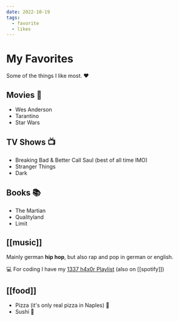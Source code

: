 ```yaml
---
date: 2022-10-19
tags:
  - favorite
  - likes
---
```


# My Favorites

Some of the things I like most. ❤️

## Movies 🎥

- Wes Anderson
- Tarantino
- Star Wars

## TV Shows 📺

- Breaking Bad & Better Call Saul (best of all time IMO)
- Stranger Things
- Dark

## Books 📚

- The Martian
- Qualityland
- Limit

## [[music]]

Mainly german **hip hop**, but also rap and pop in german or english.

💻 For coding I have my [1337 h4x0r Playlist](https://www.youtube.com/playlist?list=PLCX8_v91hH7oM7LJ7J8jjSNcf9SYGXfOt) (also on [[spotify]])

## [[food]]
- Pizza (it's only real pizza in Naples) 🍕
- Sushi 🍣
